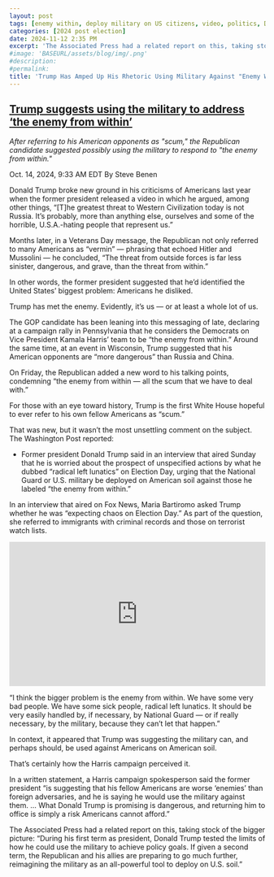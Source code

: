 ```yaml
---
layout: post
tags: [enemy within, deploy military on US citizens, video, politics, Donald Trump]
categories: [2024 post election]
date: 2024-11-12 2:35 PM
excerpt: 'The Associated Press had a related report on this, taking stock of the bigger picture: “During his first term as president, Donald Trump tested the limits of how he could use the military to achieve policy goals. If given a second term, the Republican and his allies are preparing to go much further, reimagining the military as an all-powerful tool to deploy on U.S. soil.”'
#image: 'BASEURL/assets/blog/img/.png'
#description:
#permalink:
title: 'Trump Has Amped Up His Rhetoric Using Military Against "Enemy Within" On U.S. Soil'
---
```



## [Trump suggests using the military to address ‘the enemy from within’](https://www.msnbc.com/rachel-maddow-show/maddowblog/trump-suggests-using-military-address-enemy-rcna175255)

*After referring to his American opponents as "scum," the Republican candidate suggested possibly using the military to respond to "the enemy from within."*

Oct. 14, 2024, 9:33 AM EDT
By Steve Benen

Donald Trump broke new ground in his criticisms of Americans last year when the former president released a video in which he argued, among other things, “[T]he greatest threat to Western Civilization today is not Russia. It’s probably, more than anything else, ourselves and some of the horrible, U.S.A.-hating people that represent us.”

Months later, in a Veterans Day message, the Republican not only referred to many Americans as “vermin” — phrasing that echoed Hitler and Mussolini — he concluded, “The threat from outside forces is far less sinister, dangerous, and grave, than the threat from within.”

In other words, the former president suggested that he’d identified the United States’ biggest problem: Americans he disliked.

Trump has met the enemy. Evidently, it’s us — or at least a whole lot of us.

The GOP candidate has been leaning into this messaging of late, declaring at a campaign rally in Pennsylvania that he considers the Democrats on Vice President Kamala Harris’ team to be “the enemy from within.” Around the same time, at an event in Wisconsin, Trump suggested that his American opponents are “more dangerous” than Russia and China.

On Friday, the Republican added a new word to his talking points, condemning “the enemy from within — all the scum that we have to deal with.”

For those with an eye toward history, Trump is the first White House hopeful to ever refer to his own fellow Americans as “scum.”

That was new, but it wasn’t the most unsettling comment on the subject. The Washington Post reported:

- Former president Donald Trump said in an interview that aired Sunday that he is worried about the prospect of unspecified actions by what he dubbed “radical left lunatics” on Election Day, urging that the National Guard or U.S. military be deployed on American soil against those he labeled “the enemy from within.”

In an interview that aired on Fox News, Maria Bartiromo asked Trump whether he was “expecting chaos on Election Day.” As part of the question, she referred to immigrants with criminal records and those on terrorist watch lists.

<div style="padding-bottom: 56.25%; position: relative;"><iframe width="100%" height="100%" src="https://www.youtube.com/embed/CdYzvBeEP8k" frameborder="0" allow="accelerometer; autoplay; encrypted-media; gyroscope; picture-in-picture; fullscreen"  style="position: absolute; top: 0px; left: 0px; width: 100%; height: 100%;"><small>Powered by <a href="https://embed.tube/embed-code-generator/youtube/">Trump says military, national guard should be used to handle 'enemy within'</a> generator</small></iframe></div>

“I think the bigger problem is the enemy from within. We have some very bad people. We have some sick people, radical left lunatics. It should be very easily handled by, if necessary, by National Guard — or if really necessary, by the military, because they can’t let that happen.”

In context, it appeared that Trump was suggesting the military can, and perhaps should, be used against Americans on American soil.

That’s certainly how the Harris campaign perceived it.

In a written statement, a Harris campaign spokesperson said the former president “is suggesting that his fellow Americans are worse ‘enemies’ than foreign adversaries, and he is saying he would use the military against them. ... What Donald Trump is promising is dangerous, and returning him to office is simply a risk Americans cannot afford.”

The Associated Press had a related report on this, taking stock of the bigger picture: “During his first term as president, Donald Trump tested the limits of how he could use the military to achieve policy goals. If given a second term, the Republican and his allies are preparing to go much further, reimagining the military as an all-powerful tool to deploy on U.S. soil.”
